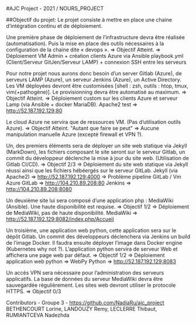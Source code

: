 #AJC Project - 2021 /  NOURS_PROJECT

##Objectif du projet: 
Le projet consiste à mettre en place une chaine d’intégration continu et de déploiement. 


Une première phase de déploiement de l’infrastructure devra être réalisée (automatisation). Puis la mise en place des outils nécessaires à la configuration de la chaine dite « devops ».
	=> Objectif Atteint.
	=> Déploiement VM Admin + création clients Azure via Ansible playbook.yml (Client/Serveur GitJen/Serveur LAMP) + connexion SSH entre les serveurs
	
Pour notre projet nous aurons donc besoin d’un server Gitlab (Azure), de serveurs LAMP (Azure), un serveur Jenkins (Azure), un Active Directory. Les VM déployées devront être customisées [shell : zsh, outils : htop, tmux, vim(+pathogène)]. Le provisionning devra être automatisé au maximum.
	=> Objectif Atteint.
	=> Déploiement custom sur les clients Azure et serveur Lamp (via Ansible + docker MariaDB).
	Apache2 test => http://52.187.192.129:80

Le cloud Azure ne servira que de ressources VM. (Pas d’utilisation outils Azure).
	=> Objectif Atteint. "Autant que faire se peut"
	=> Aucune manipulation manuelle Azure (excepté firewall et VPN ?).

Un, des premiers éléments sera de déployer un site web statique via Jekyll (MarkDown), les fichiers composant le site seront sur le serveur Gitlab, un commit du développeur déclenche la mise à jour du site web. (Utilisation de Gitlab CI/CD).
	=> Objectif 2/3
	=> Déploiement du site web statique via Jekyll réussi ainsi que les fichiers hébéergés sur le serveur GitLab.
	Jekyll (via Apache2) => http://52.187.192.129:4000
	=> Problème pipeline GitLab / Vm Azure
	GitLab => http://104.210.89.208:80
	Jenkins => http://104.210.89.208:8080

Un deuxième site lui sera composé d’une application php : MediaWiki (Ansible). Une haute disponibilité est requise.
	=> Objectif 1/2
	=> Déploiement de MediaWiki, pas de haute disponibilité.
	MediaWiki => http://52.187.192.129:8082/index.php/Accueil

Un troisième, une application web python, cette application sera sur le dépôt Gitlab. Un commit des développeurs déclenchera via Jenkins un build de l’image Docker. Il faudra ensuite déployer l’image dans Docker engine (Kubernetes why not ?). L’application python servira de serveur Web et affichera une page web par défaut.
	=> Objectif 1/2
	=> Déploiement application web python
	=> WebPy Python => http://52.187.192.129:8083

Un accès VPN sera nécessaire pour l’administration des serveurs applicatifs. La base de données du serveur MediaWiki devra être sauvegardée régulièrement. Les sites web devront utiliser le protocole HTTPS.
	=> Objectif 0/3


Contributors - Groupe 3 - https://github.com/NadiaRu/ajc_project
BETHENCOURT Lorine, LANDOUZY Remy, LECLERRE Thibaut, RUMIANTCEVA Nadezhda
